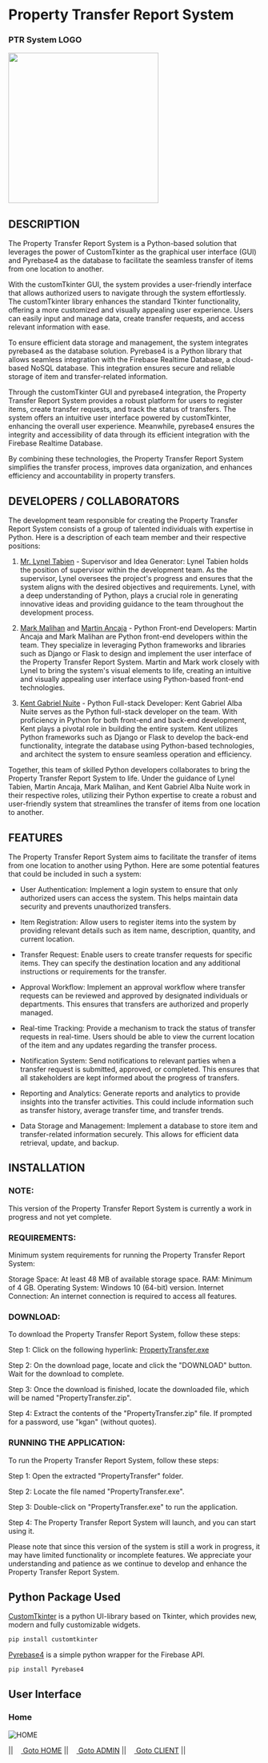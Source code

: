 # Property Transfer Report System

### PTR System LOGO
[<img src="https://github.com/kganallinone/PropertyTransferReport/assets/86733485/c6a11cea-a2e0-4493-877a-997e05d3fa7e" heigth="300" width="300"/>](https://www.mediafire.com/file/d2vksih1vi6kp6e/PropertyTransfer.zip/file)
## DESCRIPTION
The Property Transfer Report System is a Python-based solution that leverages the power of CustomTkinter as the graphical user interface (GUI) and Pyrebase4 as the database to facilitate the seamless transfer of items from one location to another.

With the customTkinter GUI, the system provides a user-friendly interface that allows authorized users to navigate through the system effortlessly. The customTkinter library enhances the standard Tkinter functionality, offering a more customized and visually appealing user experience. Users can easily input and manage data, create transfer requests, and access relevant information with ease.

To ensure efficient data storage and management, the system integrates pyrebase4 as the database solution. Pyrebase4 is a Python library that allows seamless integration with the Firebase Realtime Database, a cloud-based NoSQL database. This integration ensures secure and reliable storage of item and transfer-related information.

Through the customTkinter GUI and pyrebase4 integration, the Property Transfer Report System provides a robust platform for users to register items, create transfer requests, and track the status of transfers. The system offers an intuitive user interface powered by customTkinter, enhancing the overall user experience. Meanwhile, pyrebase4 ensures the integrity and accessibility of data through its efficient integration with the Firebase Realtime Database.

By combining these technologies, the Property Transfer Report System simplifies the transfer process, improves data organization, and enhances efficiency and accountability in property transfers.

## DEVELOPERS / COLLABORATORS
The development team responsible for creating the Property Transfer Report System consists of a group of talented individuals with expertise in Python. Here is a description of each team member and their respective positions:

1. [Mr. Lynel Tabien](https://www.facebook.com/lynel.tabien) - Supervisor and Idea Generator:
Lynel Tabien holds the position of supervisor within the development team. As the supervisor, Lynel oversees the project's progress and ensures that the system aligns with the desired objectives and requirements. Lynel, with a deep understanding of Python, plays a crucial role in generating innovative ideas and providing guidance to the team throughout the development process.

2. [Mark Malihan](https://github.com/MarkMalihan) and [Martin Ancaja](https://github.com/Louies03) - Python Front-end Developers:
Martin Ancaja and Mark Malihan are Python front-end developers within the team. They specialize in leveraging Python frameworks and libraries such as Django or Flask to design and implement the user interface of the Property Transfer Report System. Martin and Mark work closely with Lynel to bring the system's visual elements to life, creating an intuitive and visually appealing user interface using Python-based front-end technologies.

3. [Kent Gabriel Nuite](https://github.com/kganallinone) - Python Full-stack Developer:
Kent Gabriel Alba Nuite serves as the Python full-stack developer on the team. With proficiency in Python for both front-end and back-end development, Kent plays a pivotal role in building the entire system. Kent utilizes Python frameworks such as Django or Flask to develop the back-end functionality, integrate the database using Python-based technologies, and architect the system to ensure seamless operation and efficiency.

Together, this team of skilled Python developers collaborates to bring the Property Transfer Report System to life. Under the guidance of Lynel Tabien, Martin Ancaja, Mark Malihan, and Kent Gabriel Alba Nuite work in their respective roles, utilizing their Python expertise to create a robust and user-friendly system that streamlines the transfer of items from one location to another.

## FEATURES
The Property Transfer Report System aims to facilitate the transfer of items from one location to another using Python. Here are some potential features that could be included in such a system:

- User Authentication: Implement a login system to ensure that only authorized users can access the system. This helps maintain data security and prevents unauthorized transfers.

- Item Registration: Allow users to register items into the system by providing relevant details such as item name, description, quantity, and current location.

- Transfer Request: Enable users to create transfer requests for specific items. They can specify the destination location and any additional instructions or requirements for the transfer.

- Approval Workflow: Implement an approval workflow where transfer requests can be reviewed and approved by designated individuals or departments. This ensures that transfers are authorized and properly managed.

- Real-time Tracking: Provide a mechanism to track the status of transfer requests in real-time. Users should be able to view the current location of the item and any updates regarding the transfer process.

- Notification System: Send notifications to relevant parties when a transfer request is submitted, approved, or completed. This ensures that all stakeholders are kept informed about the progress of transfers.

- Reporting and Analytics: Generate reports and analytics to provide insights into the transfer activities. This could include information such as transfer history, average transfer time, and transfer trends.

- Data Storage and Management: Implement a database to store item and transfer-related information securely. This allows for efficient data retrieval, update, and backup.



## INSTALLATION

### NOTE:
This version of the Property Transfer Report System is currently a work in progress and not yet complete.

### REQUIREMENTS:
Minimum system requirements for running the Property Transfer Report System:

Storage Space: At least 48 MB of available storage space.
RAM: Minimum of 4 GB.
Operating System: Windows 10 (64-bit) version.
Internet Connection: An internet connection is required to access all features.

### DOWNLOAD:
To download the Property Transfer Report System, follow these steps:

Step 1: Click on the following hyperlink: [PropertyTransfer.exe](https://www.mediafire.com/file/d2vksih1vi6kp6e/PropertyTransfer.zip/file)

Step 2: On the download page, locate and click the "DOWNLOAD" button. Wait for the download to complete.

Step 3: Once the download is finished, locate the downloaded file, which will be named "PropertyTransfer.zip".

Step 4: Extract the contents of the "PropertyTransfer.zip" file. If prompted for a password, use "kgan" (without quotes).

### RUNNING THE APPLICATION:
To run the Property Transfer Report System, follow these steps:

Step 1: Open the extracted "PropertyTransfer" folder.

Step 2: Locate the file named "PropertyTransfer.exe".

Step 3: Double-click on "PropertyTransfer.exe" to run the application.

Step 4: The Property Transfer Report System will launch, and you can start using it.

Please note that since this version of the system is still a work in progress, it may have limited functionality or incomplete features. We appreciate your understanding and patience as we continue to develop and enhance the Property Transfer Report System.


## Python Package Used

[CustomTkinter](https://github.com/TomSchimansky/CustomTkinter) is a python UI-library based on Tkinter, which provides new, modern and fully customizable widgets. 
```bash
pip install customtkinter
```
[Pyrebase4](https://github.com/nhorvath/Pyrebase4) is a simple python wrapper for the Firebase API.
```bash
pip install Pyrebase4
```
## User Interface

### Home
![HOME](https://github.com/kganallinone/PropertyTransferReport/assets/86733485/5f145bc3-1293-4483-b447-bce2b9cdda7c)

|| [<img src="https://static.vecteezy.com/system/resources/previews/010/158/131/original/house-symbol-home-icon-sign-design-free-png.png" width="12"/> Goto HOME](https://github.com/kganallinone/KGANTutorials) || [<img src="https://static.vecteezy.com/system/resources/previews/010/158/131/original/house-symbol-home-icon-sign-design-free-png.png" width="12"/> Goto ADMIN](https://github.com/kganallinone/KGANTutorials) || [<img src="https://static.vecteezy.com/system/resources/previews/010/158/131/original/house-symbol-home-icon-sign-design-free-png.png" width="12"/> Goto CLIENT](https://github.com/kganallinone/KGANTutorials) ||
